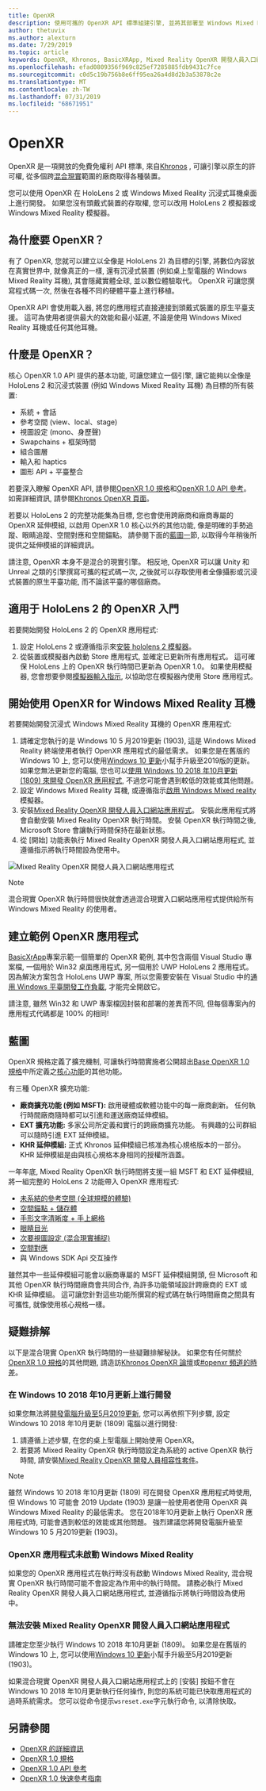 ```yaml
---
title: OpenXR
description: 使用可攜的 OpenXR API 標準組建引擎, 並將其部署至 Windows Mixed Reality 和 HoloLens 2 耳機。
author: thetuvix
ms.author: alexturn
ms.date: 7/29/2019
ms.topic: article
keywords: OpenXR, Khronos, BasicXRApp, Mixed Reality OpenXR 開發人員入口網站, DirectX, native, 原生應用程式自訂引擎, 中介軟體
ms.openlocfilehash: efad0809356f969c825ef7285885fdb9431c7fce
ms.sourcegitcommit: c0d5c19b756b8e6ff95ea26a4d8d2b3a53878c2e
ms.translationtype: MT
ms.contentlocale: zh-TW
ms.lasthandoff: 07/31/2019
ms.locfileid: "68671951"
---
```

# <a name="openxr"></a>OpenXR

OpenXR 是一項開放的免費免權利 API 標準, 來自[Khronos](https://www.khronos.org/) , 可讓引擎以原生的許可權, 從多個跨[混合現實](mixed-reality.md)範圍的廠商取得各種裝置。

您可以使用 OpenXR 在 HoloLens 2 或 Windows Mixed Reality 沉浸式耳機桌面上進行開發。  如果您沒有頭戴式裝置的存取權, 您可以改用 HoloLens 2 模擬器或 Windows Mixed Reality 模擬器。

## <a name="why-openxr"></a>為什麼要 OpenXR？

有了 OpenXR, 您就可以建立以全像是 HoloLens 2) 為目標的引擎, 將數位內容放在真實世界中, 就像真正的一樣, 還有沉浸式裝置 (例如桌上型電腦的 Windows Mixed Reality 耳機), 其會隱藏實體全球, 並以數位體驗取代。  OpenXR 可讓您撰寫程式碼一次, 然後在各種不同的硬體平臺上進行移植。

OpenXR API 會使用載入器, 將您的應用程式直接連接到頭戴式裝置的原生平臺支援。  這可為使用者提供最大的效能和最小延遲, 不論是使用 Windows Mixed Reality 耳機或任何其他耳機。

## <a name="what-is-openxr"></a>什麼是 OpenXR？

核心 OpenXR 1.0 API 提供的基本功能, 可讓您建立一個引擎, 讓它能夠以全像是 HoloLens 2 和沉浸式裝置 (例如 Windows Mixed Reality 耳機) 為目標的所有裝置:
* 系統 + 會話
* 參考空間 (view、local、stage)
* 視圖設定 (mono、身歷聲)
* Swapchains + 框架時間
* 組合圖層
* 輸入和 haptics
* 圖形 API + 平臺整合

若要深入瞭解 OpenXR API, 請參閱[OpenXR 1.0 規格](https://www.khronos.org/registry/OpenXR/specs/1.0/html/xrspec.html)和[OpenXR 1.0 API 參考](https://www.khronos.org/registry/OpenXR/specs/1.0/man/html/openxr.html)。  如需詳細資訊, 請參閱[Khronos OpenXR 頁面](https://www.khronos.org/openxr/)。

若要以 HoloLens 2 的完整功能集為目標, 您也會使用跨廠商和廠商專屬的 OpenXR 延伸模組, 以啟用 OpenXR 1.0 核心以外的其他功能, 像是明確的手勢追蹤、眼睛追蹤、空間對應和空間錨點。  請參閱下面的[藍圖一](openxr.md#roadmap)節, 以取得今年稍後所提供之延伸模組的詳細資訊。

請注意, OpenXR 本身不是混合的現實引擎。  相反地, OpenXR 可以讓 Unity 和 Unreal 之類的引擎撰寫可攜的程式碼一次, 之後就可以存取使用者全像攝影或沉浸式裝置的原生平臺功能, 而不論該平臺的哪個廠商。

## <a name="getting-started-with-openxr-for-hololens-2"></a>適用于 HoloLens 2 的 OpenXR 入門

若要開始開發 HoloLens 2 的 OpenXR 應用程式:

1. 設定 HoloLens 2 或遵循指示來[安裝 hololens 2 模擬器](using-the-hololens-emulator.md)。
1. 從裝置或模擬器內啟動 Store 應用程式, 並確定已更新所有應用程式。  這可確保 HoloLens 上的 OpenXR 執行時間已更新為 OpenXR 1.0。  如果使用模擬器, 您會想要參閱[模擬器輸入指示](using-the-hololens-emulator.md#basic-emulator-input), 以協助您在模擬器內使用 Store 應用程式。

## <a name="getting-started-with-openxr-for-windows-mixed-reality-headsets"></a>開始使用 OpenXR for Windows Mixed Reality 耳機

若要開始開發沉浸式 Windows Mixed Reality 耳機的 OpenXR 應用程式:

1. 請確定您執行的是 Windows 10 5 月2019更新 (1903), 這是 Windows Mixed Reality 終端使用者執行 OpenXR 應用程式的最低需求。  如果您是在舊版的 Windows 10 上, 您可以使用[Windows 10 更新](https://www.microsoft.com/en-us/software-download/windows10)小幫手升級至2019版的更新。  如果您無法更新您的電腦, 您也可以[使用 Windows 10 2018 年10月更新 (1809) 來開發 OpenXR 應用程式](openxr.md#developing-on-windows-10-october-2018-update), 不過您可能會遇到較低的效能或其他問題。
1. 設定 Windows Mixed Reality 耳機, 或遵循指示[啟用 Windows Mixed reality](using-the-windows-mixed-reality-simulator.md)模擬器。
1. 安裝[Mixed Reality OpenXR 開發人員入口網站應用程式](https://www.microsoft.com/store/productId/9n5cvvl23qbt)。  安裝此應用程式將會自動安裝 Mixed Reality OpenXR 執行時間。  安裝 OpenXR 執行時間之後, Microsoft Store 會讓執行時間保持在最新狀態。
1. 從 [開始] 功能表執行 Mixed Reality OpenXR 開發人員入口網站應用程式, 並遵循指示將執行時間設為使用中。

![Mixed Reality OpenXR 開發人員入口網站應用程式](images/mixed-reality-openxr-developer-portal.png)

> [!NOTE]
> 混合現實 OpenXR 執行時間很快就會透過混合現實入口網站應用程式提供給所有 Windows Mixed Reality 的使用者。

## <a name="building-a-sample-openxr-app"></a>建立範例 OpenXR 應用程式

[BasicXrApp](https://github.com/Microsoft/OpenXR-SDK-VisualStudio/tree/master/samples/BasicXrApp)專案示範一個簡單的 OpenXR 範例, 其中包含兩個 Visual Studio 專案檔, 一個用於 Win32 桌面應用程式, 另一個用於 UWP HoloLens 2 應用程式。  因為解決方案包含 HoloLens UWP 專案, 所以您需要安裝在 Visual Studio 中的[通用 Windows 平臺開發工作負載](install-the-tools.md#installation-checklist), 才能完全開啟它。

請注意, 雖然 Win32 和 UWP 專案檔因封裝和部署的差異而不同, 但每個專案內的應用程式代碼都是 100% 的相同!

## <a name="roadmap"></a>藍圖

OpenXR 規格定義了擴充機制, 可讓執行時間實施者公開超出[Base OpenXR 1.0 規格](https://www.khronos.org/registry/OpenXR/specs/1.0/html/xrspec.html)中所定義之[核心功能](openxr.md#what-is-openxr)的其他功能。

有三種 OpenXR 擴充功能:
* **廠商擴充功能 (例如 MSFT):** 啟用硬體或軟體功能中的每一廠商創新。  任何執行時間廠商隨時都可以引進和運送廠商延伸模組。
* **EXT 擴充功能:** 多家公司所定義和實行的跨廠商擴充功能。  有興趣的公司群組可以隨時引進 EXT 延伸模組。
* **KHR 延伸模組:** 正式 Khronos 延伸模組已核准為核心規格版本的一部分。  KHR 延伸模組是由與核心規格本身相同的授權所涵蓋。

一年年底, Mixed Reality OpenXR 執行時間將支援一組 MSFT 和 EXT 延伸模組, 將一組完整的 HoloLens 2 功能帶入 OpenXR 應用程式:
* [未系結的參考空間 (全球規模的體驗)](coordinate-systems.md#building-a-world-scale-experience)
* [空間錨點 + 儲存體](spatial-anchors.md)
* [手形文字清晰度 + 手上網格](hands-and-tools.md)
* [眼睛目光](eye-tracking.md)
* [次要視圖設定 (混合現實捕捉)](mixed-reality-capture-for-developers.md#render-from-the-pv-camera-opt-in)
* [空間對應](spatial-mapping.md)
* 與 Windows SDK Api 交互操作

雖然其中一些延伸模組可能會以廠商專屬的 MSFT 延伸模組開頭, 但 Microsoft 和其他 OpenXR 執行時間廠商會共同合作, 為許多功能領域設計跨廠商的 EXT 或 KHR 延伸模組。  這可讓您針對這些功能所撰寫的程式碼在執行時間廠商之間具有可攜性, 就像使用核心規格一樣。

## <a name="troubleshooting"></a>疑難排解

以下是混合現實 OpenXR 執行時間的一些疑難排解秘訣。  如果您有任何關於[OpenXR 1.0 規格](https://www.khronos.org/registry/OpenXR/specs/1.0/html/xrspec.html)的其他問題, 請造訪[Khronos OpenXR 論壇](https://community.khronos.org/c/openxr)或[#openxr 頻道的時差](https://khr.io/slack)。

### <a name="developing-on-windows-10-october-2018-update"></a>在 Windows 10 2018 年10月更新上進行開發

如果您無法將[開發電腦升級至5月2019更新](https://www.microsoft.com/en-us/software-download/windows10), 您可以再依照下列步驟, 設定 Windows 10 2018 年10月更新 (1809) 電腦以進行開發:

1. 請遵循上述步驟, 在您的桌上型電腦上開始使用 OpenXR。
1. 若要將 Mixed Reality OpenXR 執行時間設定為系統的 active OpenXR 執行時間, 請安裝[Mixed Reality OpenXR 開發人員相容性套件](https://aka.ms/openxr-compat)。

> [!NOTE]
> 雖然 Windows 10 2018 年10月更新 (1809) 可在開發 OpenXR 應用程式時使用, 但 Windows 10 可能會 2019 Update (1903) 是讓一般使用者使用 OpenXR 與 Windows Mixed Reality 的最低需求。  您在2018年10月更新上執行 OpenXR 應用程式時, 可能會遇到較低的效能或其他問題。  強烈建議您將開發電腦升級至 Windows 10 5 月2019更新 (1903)。

### <a name="openxr-app-not-starting-windows-mixed-reality"></a>OpenXR 應用程式未啟動 Windows Mixed Reality

如果您的 OpenXR 應用程式在執行時沒有啟動 Windows Mixed Reality, 混合現實 OpenXR 執行時間可能不會設定為作用中的執行時間。  請務必執行 Mixed Reality OpenXR 開發人員入口網站應用程式, 並遵循指示將執行時間設為使用中。

### <a name="mixed-reality-openxr-developer-portal-app-cannot-be-installed"></a>無法安裝 Mixed Reality OpenXR 開發人員入口網站應用程式 

請確定您至少執行 Windows 10 2018 年10月更新 (1809)。  如果您是在舊版的 Windows 10 上, 您可以使用[Windows 10 更新](https://www.microsoft.com/en-us/software-download/windows10)小幫手升級至5月2019更新 (1903)。

如果混合現實 OpenXR 開發人員入口網站應用程式上的 [安裝] 按鈕不會在 Windows 10 2018 年10月更新執行任何操作, 則您的系統可能已快取應用程式的過時系統需求。  您可以從命令提示`wsreset.exe`字元執行命令, 以清除快取。

## <a name="see-also"></a>另請參閱

* [OpenXR 的詳細資訊](https://www.khronos.org/openxr/)
* [OpenXR 1.0 規格](https://www.khronos.org/registry/OpenXR/specs/1.0/html/xrspec.html)
* [OpenXR 1.0 API 參考](https://www.khronos.org/registry/OpenXR/specs/1.0/man/html/openxr.html)
* [OpenXR 1.0 快速參考指南](https://www.khronos.org/registry/OpenXR/specs/1.0/refguide/OpenXR-1.0-web.pdf)
